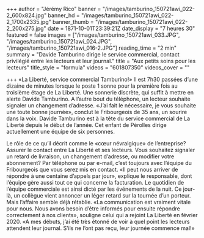 +++
author = "Jérémy Rico"
banner = "/images/tamburino_150721awi_022-2_600x824.jpg"
banner_hd = "/images/tamburino_150721awi_022-2_1700x2335.jpg"
banner_thumb = "/images/tamburino_150721awi_022-2_200x275.jpg"
date = 1871-10-01T23:39:21Z
date_display = "7 heures 30"
featured = false
images = ["/images/tamburino_150721awi_033.JPG", "/images/tamburino_150721awi_024.JPG", "/images/tamburino_150721awi_016-2.JPG"]
reading_time = "2 min"
summary = "Davide Tamburino dirige le service commercial, contact privilégié entre les lecteurs et leur journal."
title = "Aux petits soins pour les lecteurs"
title_style = "formula"
videos = "601807350"
videos_cover = ""

+++
«La Liberté, service commercial Tamburino!» Il est 7h30 passées d’une dizaine de minutes lorsque le poste 1 sonne pour la première fois au troisième étage de La Liberté. Une sonnerie discrète, qui suffit à mettre en alerte Davide Tamburino. A l’autre bout du téléphone, un lecteur souhaite signaler un changement d’adresse. «J’ai fait le nécessaire, je vous souhaite une toute bonne journée», conclut le Fribourgeois de 35 ans, un sourire dans la voix. Davide Tamburino est à la tête du service commercial de La Liberté depuis le début de l’année. Cet enfant de Pérolles dirige actuellement une équipe de six personnes. 

Le rôle de ce qu’il décrit comme le «cœur névralgique» de l’entreprise? Assurer le contact entre La Liberté et ses lecteurs. Vous souhaitez signaler un retard de livraison, un changement d’adresse, ou modifier votre abonnement? Par téléphone ou par e-mail, c’est toujours avec l’équipe du Fribourgeois que vous serez mis en contact. «Il peut nous arriver de répondre à une centaine d’appels par jour», explique le responsable, dont l’équipe gère aussi tout ce qui concerne la facturation. Le quotidien de l’équipe commerciale est ainsi dicté par les événements de la nuit. Ce jour-là, un collègue vient annoncer un léger retard sur la tournée d’un porteur. Mais l’affaire semble déjà rétablie. «La communication est vraiment vitale pour nous. Nous avons besoin d’être informés pour ensuite répondre correctement à nos clients», souligne celui qui a rejoint La Liberté en février 2020. «A mes débuts, j’ai été très étonné de voir à quel point les lecteurs attendent leur journal. S’ils ne l’ont pas reçu, leur journée commence mal!»